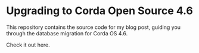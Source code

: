 # Upgrading to Corda Open Source 4.6

This repository contains the source code for my blog post, guiding you through the database migration for Corda OS 4.6.

Check it out here.